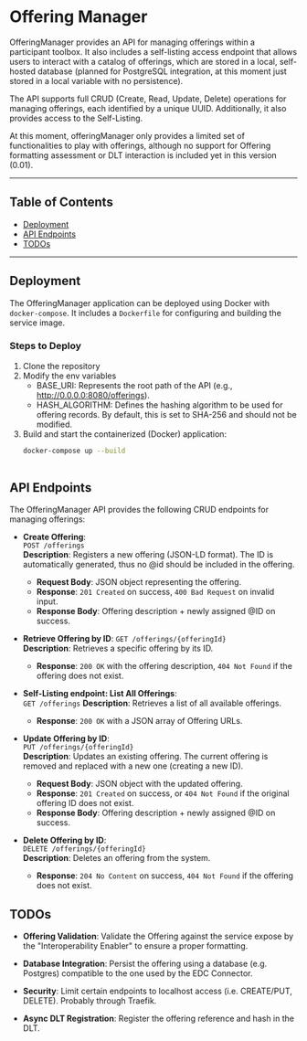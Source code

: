 # Offering Manager

OfferingManager provides an API for managing offerings within a participant toolbox. 
It also includes a self-listing access endpoint that allows users to interact with a catalog of offerings, 
which are stored in a local, self-hosted database (planned for PostgreSQL integration, 
at this moment just stored in a local variable with no persistence).

The API supports full CRUD (Create, Read, Update, Delete) operations for managing offerings, 
each identified by a unique UUID. Additionally, it also provides access to the Self-Listing.

At this moment, offeringManager only provides a limited set of functionalities to play with offerings, although no support for Offering formatting assessment or DLT interaction is included yet in this version (0.01).

---

## Table of Contents
- [Deployment](#deployment)
- [API Endpoints](#api-endpoints)
- [TODOs](#todos)

---

## Deployment

The OfferingManager application can be deployed using Docker with `docker-compose`. 
It includes a `Dockerfile` for configuring and building the service image.

### Steps to Deploy
1. Clone the repository
2. Modify the env variables
   - BASE_URI: Represents the root path of the API (e.g., http://0.0.0.0:8080/offerings).
   - HASH_ALGORITHM: Defines the hashing algorithm to be used for offering records. 
   By default, this is set to SHA-256 and should not be modified.
3. Build and start the containerized (Docker) application:
   ```bash
   docker-compose up --build
    
## API Endpoints

The OfferingManager API provides the following CRUD endpoints for managing offerings:

- **Create Offering**:  
  `POST /offerings`  
  **Description**: Registers a new offering (JSON-LD format). 
The ID is automatically generated, thus no @id should be included in the offering.
    - **Request Body**: JSON object representing the offering.
    - **Response**: `201 Created` on success, `400 Bad Request` on invalid input.
    - **Response Body**: Offering description + newly assigned @ID on success.

- **Retrieve Offering by ID**:
  `GET /offerings/{offeringId}`  
  **Description**: Retrieves a specific offering by its ID.
    - **Response**: `200 OK` with the offering description, `404 Not Found` if the offering does not exist.

- **Self-Listing endpoint: List All Offerings**:  
  `GET /offerings`
  **Description**: Retrieves a list of all available offerings.
    - **Response**: `200 OK` with a JSON array of Offering URLs.

- **Update Offering by ID**:  
  `PUT /offerings/{offeringId}`  
  **Description**: Updates an existing offering. The current offering is removed and replaced with a new one (creating a new ID).
    - **Request Body**: JSON object with the updated offering.
    - **Response**: `201 Created` on success, or `404 Not Found` if the original offering ID does not exist.
    - **Response Body**: Offering description + newly assigned @ID on success.

- **Delete Offering by ID**:  
  `DELETE /offerings/{offeringId}`  
  **Description**: Deletes an offering from the system.
    - **Response**: `204 No Content` on success, `404 Not Found` if the offering does not exist.

## TODOs

- **Offering Validation**:
Validate the Offering against the service expose by the "Interoperability Enabler" to ensure a proper formatting.

- **Database Integration**:
Persist the offering using a database (e.g. Postgres) compatible to the one used by the EDC Connector.

- **Security**:
Limit certain endpoints to localhost access (i.e. CREATE/PUT, DELETE). Probably through Traefik.

- **Async DLT Registration**:
Register the offering reference and hash in the DLT.
